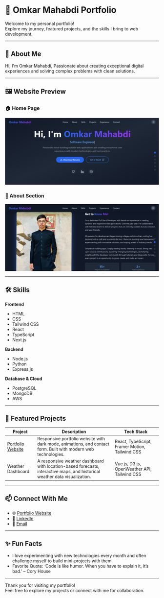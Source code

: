 # 🚀 Omkar Mahabdi Portfolio

Welcome to my personal portfolio!  
Explore my journey, featured projects, and the skills I bring to web development.

---

## 👋 About Me

Hi, I'm Omkar Mahabdi, Passionate about creating exceptional digital experiences and solving complex problems with clean solutions.

---

## 🖼️ Website Preview

### 🏠 Home Page
![Screenshot 1](src/assets/Screenshot%202025-08-26%20171318.png)
### 👤 About Section
![Screenshot 2](src/assets/Screenshot%202025-08-26%20171346.png)

---

## 🛠️ Skills

**Frontend**
- HTML
- CSS
- Tailwind CSS
- React
- TypeScript
- Next.js

**Backend**
- Node.js
- Python
- Express.js

**Database & Cloud**
- PostgreSQL
- MongoDB
- AWS

---

## 🌟 Featured Projects

| Project                    | Description                        | Tech Stack    |
|----------------------------|------------------------------------|---------------|
| [Portfolio Website](https://omkar-mahabdi-portfolio.netlify.app/)         | Responsive portfolio website with dark mode, animations, and contact form. Built with modern web technologies.                  | React, TypeScript, Framer Motion, Tailwind CSS     |
| Weather Dashboard          | A responsive weather dashboard with location-based forecasts, interactive maps, and historical weather data visualization.                  | Vue.js, D3.js, OpenWeather API, Tailwind CSS     |

---

## 📫 Connect With Me

- 🌐 [Portfolio Website](https://omkar-mahabdi-portfolio.netlify.app/)
- 💼 [LinkedIn](www.linkedin.com/in/omkar-mahabdi)
- 📧 [Email](omkarmahabdi007@gmail.com)

---

## ✨ Fun Facts

- I love experimenting with new technologies every month and often challenge myself to build mini-projects with them.
- Favorite Quote: ‘Code is like humor. When you have to explain it, it’s bad.’ – Cory House

---

Thank you for visiting my portfolio!  
Feel free to explore my projects or connect with me for collaboration.
